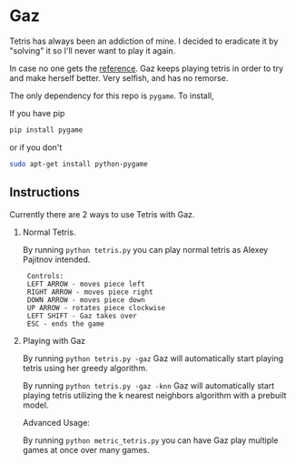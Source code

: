 Gaz
==============

Tetris has always been an addiction of mine. I decided to eradicate it by "solving" it so I'll never want to play it again.

In case no one gets the [reference](http://zim.wikia.com/wiki/Gaz_Membrane). Gaz keeps playing tetris in order to try and make herself better. Very selfish, and has no remorse.

The only dependency for this repo is ```pygame```. To install,

If you have pip
```bash
pip install pygame
```

or if you don't
```bash
sudo apt-get install python-pygame
```

Instructions
---------------------

Currently there are 2 ways to use Tetris with Gaz.

1. Normal Tetris.
        
    By running ```python tetris.py``` you can play normal tetris as 
    Alexey Pajitnov intended.
    
        Controls:
        LEFT ARROW - moves piece left
        RIGHT ARROW - moves piece right
        DOWN ARROW - moves piece down
        UP ARROW - rotates piece clockwise
        LEFT SHIFT - Gaz takes over
        ESC - ends the game

2. Playing with Gaz

    By running ```python tetris.py -gaz``` Gaz will automatically start playing tetris using her greedy algorithm.
    
    By running ```python tetris.py -gaz -knn``` Gaz will automatically start playing tetris utilizing the k nearest neighbors algorithm with a prebuilt model.
    
    Advanced Usage:
    
    By running ```python metric_tetris.py``` you can have Gaz play multiple games at once over many games.